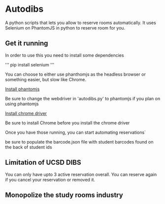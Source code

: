 # Autodibs #

A python scripts that lets you allow to reserve rooms automatically.
It uses Selenium on PhantomJS in python to reserve room for you.

## Get it running ##

In order to use this you need to install some dependencies

'''
    pip install selenium
'''

You can choose to either use phanthomjs as the headless browser or something
easier, but slow like Chrome. 

[Install phantomjs](http://phantomjs.org/build.html)

Be sure to change the webdriver in 'autodibs.py' to phantomjs if you
plan on using phantomjs

[Install chrome driver](https://sites.google.com/a/chromium.org/chromedriver/getting-started)

Be sure to install Chrome before you install the chrome driver

Once you have those running, you can start automating reservations`

be sure to populate the barcode.json file with student barcodes found 
on the back of student ids

## Limitation of UCSD DIBS ##

You can only have upto 3 active reservation overall. You can reserve again 
if you cancel your reservation or removed it.

## Monopolize the study rooms industry ##